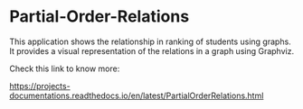 # Partial-Order-Relations

This application shows the relationship in ranking of students using graphs. It provides a visual representation of the relations in a graph using Graphviz.

Check this link to know more:

https://projects-documentations.readthedocs.io/en/latest/PartialOrderRelations.html
